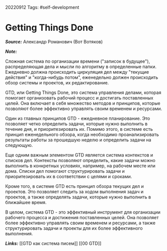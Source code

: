 20220912
Tags: #self-development  
# Getting Things Done 

***Source:*** Александр Романович (Вот Вотяков)

***Note:*** 

Сложная система по организации времени ("записок в будущее"), распределяющая дела и мысли по алгоритму в определенные папки. Ежедневно должна происходить циркуляция дел между "текущие действия" и "когда-нибудь потом", еженедельно должен происходить обзор системы и проектов, их редактирование.

GTD, или Getting Things Done, это система управления делами, которая помогает организовать рабочий процесс и достигать поставленных целей. Она включает в себя множество методов и принципов, которые позволяют более эффективно управлять своим временем и ресурсами.

Один из главных принципов GTD - ежедневное планирование. Это позволяет четко определить задачи, которые нужно выполнить в течение дня, и приоритезировать их. Помимо этого, в системе есть принцип еженедельного обзора, когда необходимо проанализировать результаты работы за прошедшую неделю и определить задачи на следующую.

Еще одним важным элементом GTD является система контекстов и списков дел. Контексты позволяют определить, какие задачи можно выполнить в конкретных условиях, например, на рабочем месте или дома. Списки дел помогают структурировать задачи и приоритезировать их в соответствии с целями и сроками.

Кроме того, в системе GTD есть принцип обзора текущих дел и проектов. Это позволяет следить за ходом выполнения задач и проектов, а также определять задачи, которые нужно выполнить в ближайшее время.

В целом, система GTD - это эффективный инструмент для организации рабочего процесса и достижения поставленных целей. Она позволяет более эффективно управлять своим временем и ресурсами, а также структурировать задачи и проекты для их более эффективного выполнения.

***Links:*** [[GTD как система писем]] [[00 GTD]]
